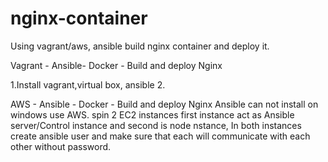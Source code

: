 # nginx-container
Using vagrant/aws, ansible  build nginx container and deploy it.

Vagrant - Ansible- Docker - Build and deploy Nginx

1.Install vagrant,virtual box, ansible
2.




AWS - Ansible - Docker - Build and deploy Nginx
Ansible can not install on windows use AWS.
spin 2 EC2 instances first instance act as Ansible server/Control instance and second is node nstance,
In both instances create ansible user and make sure that each will communicate with each other without password.




